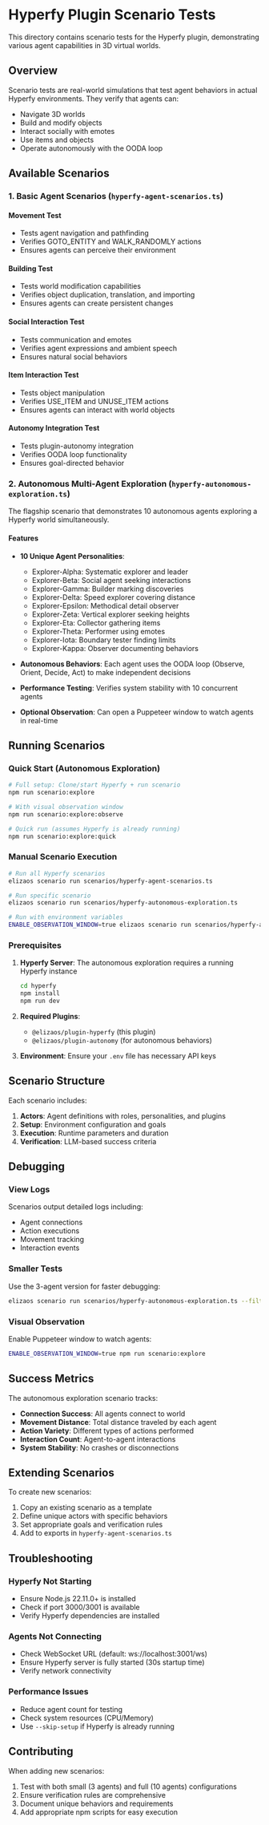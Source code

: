 # Hyperfy Plugin Scenario Tests

This directory contains scenario tests for the Hyperfy plugin, demonstrating various agent capabilities in 3D virtual worlds.

## Overview

Scenario tests are real-world simulations that test agent behaviors in actual Hyperfy environments. They verify that agents can:
- Navigate 3D worlds
- Build and modify objects
- Interact socially with emotes
- Use items and objects
- Operate autonomously with the OODA loop

## Available Scenarios

### 1. Basic Agent Scenarios (`hyperfy-agent-scenarios.ts`)

#### Movement Test
- Tests agent navigation and pathfinding
- Verifies GOTO_ENTITY and WALK_RANDOMLY actions
- Ensures agents can perceive their environment

#### Building Test
- Tests world modification capabilities
- Verifies object duplication, translation, and importing
- Ensures agents can create persistent changes

#### Social Interaction Test
- Tests communication and emotes
- Verifies agent expressions and ambient speech
- Ensures natural social behaviors

#### Item Interaction Test
- Tests object manipulation
- Verifies USE_ITEM and UNUSE_ITEM actions
- Ensures agents can interact with world objects

#### Autonomy Integration Test
- Tests plugin-autonomy integration
- Verifies OODA loop functionality
- Ensures goal-directed behavior

### 2. Autonomous Multi-Agent Exploration (`hyperfy-autonomous-exploration.ts`)

The flagship scenario that demonstrates 10 autonomous agents exploring a Hyperfy world simultaneously.

#### Features
- **10 Unique Agent Personalities**:
  - Explorer-Alpha: Systematic explorer and leader
  - Explorer-Beta: Social agent seeking interactions
  - Explorer-Gamma: Builder marking discoveries
  - Explorer-Delta: Speed explorer covering distance
  - Explorer-Epsilon: Methodical detail observer
  - Explorer-Zeta: Vertical explorer seeking heights
  - Explorer-Eta: Collector gathering items
  - Explorer-Theta: Performer using emotes
  - Explorer-Iota: Boundary tester finding limits
  - Explorer-Kappa: Observer documenting behaviors

- **Autonomous Behaviors**: Each agent uses the OODA loop (Observe, Orient, Decide, Act) to make independent decisions

- **Performance Testing**: Verifies system stability with 10 concurrent agents

- **Optional Observation**: Can open a Puppeteer window to watch agents in real-time

## Running Scenarios

### Quick Start (Autonomous Exploration)

```bash
# Full setup: Clone/start Hyperfy + run scenario
npm run scenario:explore

# With visual observation window
npm run scenario:explore:observe

# Quick run (assumes Hyperfy is already running)
npm run scenario:explore:quick
```

### Manual Scenario Execution

```bash
# Run all Hyperfy scenarios
elizaos scenario run scenarios/hyperfy-agent-scenarios.ts

# Run specific scenario
elizaos scenario run scenarios/hyperfy-autonomous-exploration.ts

# Run with environment variables
ENABLE_OBSERVATION_WINDOW=true elizaos scenario run scenarios/hyperfy-autonomous-exploration.ts
```

### Prerequisites

1. **Hyperfy Server**: The autonomous exploration requires a running Hyperfy instance
   ```bash
   cd hyperfy
   npm install
   npm run dev
   ```

2. **Required Plugins**:
   - `@elizaos/plugin-hyperfy` (this plugin)
   - `@elizaos/plugin-autonomy` (for autonomous behaviors)

3. **Environment**: Ensure your `.env` file has necessary API keys

## Scenario Structure

Each scenario includes:

1. **Actors**: Agent definitions with roles, personalities, and plugins
2. **Setup**: Environment configuration and goals
3. **Execution**: Runtime parameters and duration
4. **Verification**: LLM-based success criteria

## Debugging

### View Logs
Scenarios output detailed logs including:
- Agent connections
- Action executions
- Movement tracking
- Interaction events

### Smaller Tests
Use the 3-agent version for faster debugging:
```bash
elizaos scenario run scenarios/hyperfy-autonomous-exploration.ts --filter "3 Agents"
```

### Visual Observation
Enable Puppeteer window to watch agents:
```bash
ENABLE_OBSERVATION_WINDOW=true npm run scenario:explore
```

## Success Metrics

The autonomous exploration scenario tracks:
- **Connection Success**: All agents connect to world
- **Movement Distance**: Total distance traveled by each agent
- **Action Variety**: Different types of actions performed
- **Interaction Count**: Agent-to-agent interactions
- **System Stability**: No crashes or disconnections

## Extending Scenarios

To create new scenarios:

1. Copy an existing scenario as a template
2. Define unique actors with specific behaviors
3. Set appropriate goals and verification rules
4. Add to exports in `hyperfy-agent-scenarios.ts`

## Troubleshooting

### Hyperfy Not Starting
- Ensure Node.js 22.11.0+ is installed
- Check if port 3000/3001 is available
- Verify Hyperfy dependencies are installed

### Agents Not Connecting
- Check WebSocket URL (default: ws://localhost:3001/ws)
- Ensure Hyperfy server is fully started (30s startup time)
- Verify network connectivity

### Performance Issues
- Reduce agent count for testing
- Check system resources (CPU/Memory)
- Use `--skip-setup` if Hyperfy is already running

## Contributing

When adding new scenarios:
1. Test with both small (3 agents) and full (10 agents) configurations
2. Ensure verification rules are comprehensive
3. Document unique behaviors and requirements
4. Add appropriate npm scripts for easy execution 